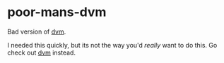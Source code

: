 # poor-mans-dvm

Bad version of [dvm](https://github.com/rgbkrk/dvm).

I needed this quickly, but its not the way you'd *really* want to do this. Go check out [dvm](https://github.com/rgbkrk/dvm) instead.
